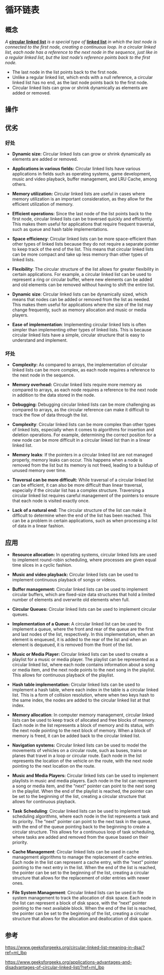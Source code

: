 # 循环链表

## 概念

*A* [**circular linked list**](https://www.geeksforgeeks.org/circular-linked-list/) *is a special type of* [**linked list**](https://www.geeksforgeeks.org/data-structures/linked-list/) *in which the last node is connected to the first node, creating a continuous loop. In a circular linked list, each node has a reference to the next node in the sequence, just like in a regular linked list, but the last node’s reference points back to the first node.*



- The last node in the list points back to the first node.
- Unlike a regular linked list, which ends with a null reference, a circular linked list has no end, as the last node points back to the first node.
- Circular linked lists can grow or shrink dynamically as elements are added or removed.



## 操作



## 优劣

### 好处

- **Dynamic size:** Circular linked lists can grow or shrink dynamically as elements are added or removed.
- **Applications in various fields:** Circular linked lists have various applications in fields such as operating systems, game development, music and video playback, buffer management, and LRU Cache, among others.
- **Memory utilization:** Circular linked lists are useful in cases where memory utilization is an important consideration, as they allow for the efficient utilization of memory.



- **Efficient operations:** Since the last node of the list points back to the first node, circular linked lists can be traversed quickly and efficiently. This makes them useful for applications that require frequent traversal, such as queue and hash table implementations.
- **Space** **efficiency**: Circular linked lists can be more space-efficient than other types of linked lists because they do not require a separate pointer to keep track of the end of the list. This means that circular linked lists can be more compact and take up less memory than other types of linked lists.
- **Flexibility**: The circular structure of the list allows for greater flexibility in certain applications. For example, a circular linked list can be used to represent a ring or circular buffer, where new elements can be added and old elements can be removed without having to shift the entire list.
- **Dynamic** **size**: Circular linked lists can be dynamically sized, which means that nodes can be added or removed from the list as needed. This makes them useful for applications where the size of the list may change frequently, such as memory allocation and music or media players.
- **Ease** **of** **implementation**: Implementing circular linked lists is often simpler than implementing other types of linked lists. This is because circular linked lists have a simple, circular structure that is easy to understand and implement.



### 坏处

- **Complexity:** As compared to arrays, the implementation of circular linked lists can be more complex, as each node requires a reference to the next node in the sequence.
- **Memory overhead:** Circular linked lists require more memory as compared to arrays, as each node requires a reference to the next node in addition to the data stored in the node.
- **Debugging:** Debugging circular linked lists can be more challenging as compared to arrays, as the circular reference can make it difficult to track the flow of data through the list.



- **Complexity**: Circular linked lists can be more complex than other types of linked lists, especially when it comes to algorithms for insertion and deletion operations. For example, determining the correct position for a new node can be more difficult in a circular linked list than in a linear linked list.
- **Memory** **leaks**: If the pointers in a circular linked list are not managed properly, memory leaks can occur. This happens when a node is removed from the list but its memory is not freed, leading to a buildup of unused memory over time.
- **Traversal can be more difficult:** While traversal of a circular linked list can be efficient, it can also be more difficult than linear traversal, especially if the circular list has a complex structure. Traversing a circular linked list requires careful management of the pointers to ensure that each node is visited exactly once.
- **Lack** **of a natural end:** The circular structure of the list can make it difficult to determine when the end of the list has been reached. This can be a problem in certain applications, such as when processing a list of data in a linear fashion.



## 应用

- **Resource allocation:** In operating systems, circular linked lists are used to implement round-robin scheduling, where processes are given equal time slices in a cyclic fashion.
- **Music and video playback:** Circular linked lists can be used to implement continuous playback of songs or videos.
- **Buffer management:** Circular linked lists can be used to implement circular buffers, which are fixed-size data structures that hold a limited number of elements and overwrite old elements when full.
- **Circular Queues:** Circular linked lists can be used to implement circular queues.



- **Implementation of a Queue:** A circular linked list can be used to implement a queue, where the front and rear of the queue are the first and last nodes of the list, respectively. In this implementation, when an element is enqueued, it is added to the rear of the list and when an element is dequeued, it is removed from the front of the list.
- **Music or Media Player:** Circular linked lists can be used to create a playlist for a music or media player. The playlist can be represented as a circular linked list, where each node contains information about a song or media item, and the next node points to the next song in the playlist. This allows for continuous playback of the playlist.
- **Hash table implementation:** Circular linked lists can be used to implement a hash table, where each index in the table is a circular linked list. This is a form of collision resolution, where when two keys hash to the same index, the nodes are added to the circular linked list at that index.
- **Memory allocation**: In computer memory management, circular linked lists can be used to keep track of allocated and free blocks of memory. Each node in the list represents a block of memory and its status, with the next node pointing to the next block of memory. When a block of memory is freed, it can be added back to the circular linked list.
- **Navigation systems:** Circular linked lists can be used to model the movements of vehicles on a circular route, such as buses, trains or planes that travel in a loop or circular route. Each node in the list represents the location of the vehicle on the route, with the next node pointing to the next location on the route.



- **Music and Media Players:** Circular linked lists can be used to implement playlists in music and media players. Each node in the list can represent a song or media item, and the “next” pointer can point to the next song in the playlist. When the end of the playlist is reached, the pointer can be set to the beginning of the list, creating a circular structure that allows for continuous playback.
- **Task** **Scheduling**: Circular linked lists can be used to implement task scheduling algorithms, where each node in the list represents a task and its priority. The “next” pointer can point to the next task in the queue, with the end of the queue pointing back to the beginning to create a circular structure. This allows for a continuous loop of task scheduling, where tasks are added and removed from the queue based on their priority.
- **Cache Management**: Circular linked lists can be used in cache management algorithms to manage the replacement of cache entries. Each node in the list can represent a cache entry, with the “next” pointer pointing to the next entry in the list. When the end of the list is reached, the pointer can be set to the beginning of the list, creating a circular structure that allows for the replacement of older entries with newer ones.
- **File System Management**: Circular linked lists can be used in file system management to track the allocation of disk space. Each node in the list can represent a block of disk space, with the “next” pointer pointing to the next available block. When the end of the list is reached, the pointer can be set to the beginning of the list, creating a circular structure that allows for the allocation and deallocation of disk space.



## 参考

https://www.geeksforgeeks.org/circular-linked-list-meaning-in-dsa/?ref=ml_lbp

https://www.geeksforgeeks.org/applications-advantages-and-disadvantages-of-circular-linked-list/?ref=ml_lbp
